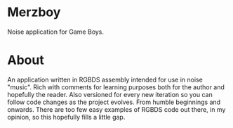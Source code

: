 # Merzboy

Noise application for Game Boys.

# About

An application written in RGBDS assembly intended for use in noise "music". Rich with comments for learning purposes both for the author and hopefully the reader. Also versioned for every new iteration so you can follow code changes as the project evolves. From humble beginnings and onwards. There are too few easy examples of RGBDS code out there, in my opinion, so this hopefully fills a little gap.